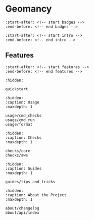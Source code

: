 
# Geomancy

```{include} ../README.md
:start-after: <!-- start badges -->
:end-before: <!-- end badges -->
```
```{include} ../README.md
:start-after: <!-- start intro -->
:end-before: <!-- end intro -->
```

## Features

```{include} ../README.md
:start-after: <!-- start features -->
:end-before: <!-- end features -->
```

```{toctree}
:hidden:

quickstart
```
```{toctree}
:hidden:
:caption: Usage
:maxdepth: 1

usage/cmd_checks
usage/cmd_run
usage/format
```

```{toctree}
:hidden:
:caption: Checks
:maxdepth: 1

checks/core
checks/aws
```

```{toctree}
:hidden:
:caption: Guides
:maxdepth: 1

guides/tips_and_tricks
```

```{toctree}
:hidden:
:caption: About the Project
:maxdepth: 1

about/changelog
about/api/index
```
